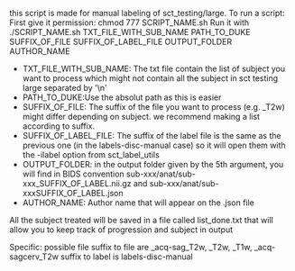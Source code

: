 this script is made for manual labeling of sct_testing/large.
To run a script:
First give it permission: 
chmod 777 SCRIPT_NAME.sh
Run it with ./SCRIPT_NAME.sh TXT_FILE_WITH_SUB_NAME PATH_TO_DUKE SUFFIX_OF_FILE SUFFIX_OF_LABEL_FILE OUTPUT_FOLDER AUTHOR_NAME

- TXT_FILE_WITH_SUB_NAME: The txt file contain the list of subject you want to process which might not contain all the subject in sct testing large separated by '\n'
- PATH_TO_DUKE:Use the absolut path as this is easier
- SUFFIX_OF_FILE: The suffix of the file you want to process (e.g. _T2w) might differ depending on subject. we recommend making a list according to suffix. 
- SUFFIX_OF_LABEL_FILE: The suffix of the label file is the same as the previous one (in the labels-disc-manual case) so it will open them with the -ilabel option from sct_label_utils 
- OUTPUT_FOLDER: in the output folder given by the 5th argument, you will find in BIDS convention sub-xxx/anat/sub-xxx_SUFFIX_OF_LABEL.nii.gz and sub-xxx/anat/sub-xxxSUFFIX_OF_LABEL.json
- AUTHOR_NAME: Author name that will appear on the .json file
 
All the subject treated will be saved in a file called list_done.txt that will allow you to keep track of progression and subject in output

Specific:
possible file suffix to file are _acq-sag_T2w, _T2w, _T1w, _acq-sagcerv_T2w
suffix to label is labels-disc-manual
